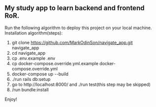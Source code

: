 My study app to learn backend and frontend RoR.
-----
Run the following algorithm to deploy this project on your local machine.
Installation algorithm(steps):
1. git clone https://github.com/MarkOdinSon/navigate_app.git navigate_app
2. cd navigate_app
3. cp .env.example .env
4. cp docker-compose.override.yml.example docker-compose.override.yml
5. docker-compose up --build
6. ./run rails db:setup
7. go to http://localhost:8000/ and ./run test(this step may be skipped)
8. /run bundle:install

Enjoy!
